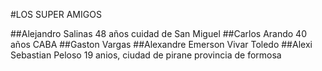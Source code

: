 #LOS SUPER AMIGOS

##Alejandro Salinas 48 años cuidad de San Miguel
##Carlos Arando 40 años CABA
##Gaston Vargas
##Alexandre Emerson Vivar Toledo
##Alexi Sebastian Peloso  19 anios, ciudad de pirane provincia de formosa